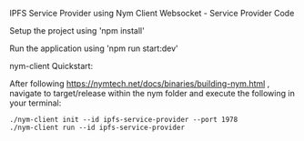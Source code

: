 IPFS Service Provider using Nym Client Websocket - Service Provider Code

Setup the project using 'npm install'

Run the application using 'npm run start:dev'

nym-client Quickstart:

After following https://nymtech.net/docs/binaries/building-nym.html , navigate to target/release within the nym folder and execute the following in your terminal:

```
./nym-client init --id ipfs-service-provider --port 1978
./nym-client run --id ipfs-service-provider
```
